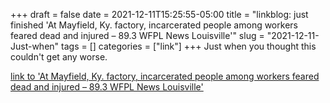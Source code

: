 +++draft = falsedate = 2021-12-11T15:25:55-05:00title = "linkblog: just finished 'At Mayfield, Ky. factory, incarcerated people among workers feared dead and injured – 89.3 WFPL News Louisville'"slug = "2021-12-11-Just-when"tags = []categories = ["link"]+++Just when you thought this couldn't get any worse. [link to 'At Mayfield, Ky. factory, incarcerated people among workers feared dead and injured – 89.3 WFPL News Louisville'](https://wfpl.org/at-mayfield-ky-factory-incarcerated-people-among-workers-feared-dead-and-injured/)